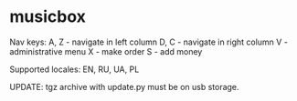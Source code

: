 # musicbox


Nav keys:
    A, Z - navigate in left column
    D, C - navigate in right column
    V - administrative menu
    X - make order
    S - add money


Supported locales:
    EN, RU, UA, PL


UPDATE:
    tgz archive with update.py must be on usb storage. 
